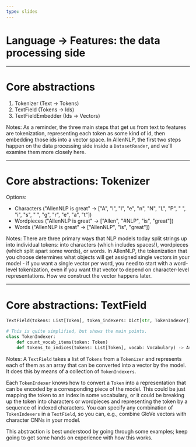 ```yaml
---
type: slides
---
```


# Language → Features: the data processing side

---

# Core abstractions

1. Tokenizer (Text → Tokens)
2. TextField (Tokens → Ids)
3. TextFieldEmbedder (Ids → Vectors)

Notes: As a reminder, the three main steps that get us from text to features are tokenization,
representing each token as some kind of id, then embedding those ids into a vector space.  In
AllenNLP, the first two steps happen on the data processing side inside a `DatasetReader`, and
we'll examine them more closely here.

---

# Core abstractions: Tokenizer

Options:

- Characters ("AllenNLP is great" → ["A", "l", "l", "e", "n", "N", "L", "P", " ", "i", "s", " ",
  "g", "r", "e", "a", "t"])
- Wordpieces ("AllenNLP is great" → ["Allen", "#NLP", "is", "great"])
- Words ("AllenNLP is great" → ["AllenNLP", "is", "great"])

Notes: There are three primary ways that NLP models today split strings up into individual tokens:
into characters (which includes spaces!), wordpieces (which split apart some words), or words.  In
AllenNLP, the tokenization that you choose determines what objects will get assigned single vectors
in your model - if you want a single vector per word, you need to start with a word-level
tokenization, even if you want that vector to depend on character-level representations.  How we
construct the vector happens later.

---

# Core abstractions: TextField

```python
TextField(tokens: List[Token], token_indexers: Dict[str, TokenIndexer])

# This is quite simplified, but shows the main points.
class TokenIndexer:
    def count_vocab_items(token: Token)
    def tokens_to_indices(tokens: List[Token], vocab: Vocabulary) -> Array
```

Notes: A `TextField` takes a list of `Tokens` from a `Tokenizer` and represents each of them as an
array that can be converted into a vector by the model.  It does this by means of a collection of
`TokenIndexers`.

Each `TokenIndexer` knows how to convert a `Token` into a representation that can be encoded by a
corresponding piece of the model.  This could be just mapping the token to an index in some
vocabulary, or it could be breaking up the token into characters or wordpieces and representing the
token by a sequence of indexed characters.  You can specify any combination of `TokenIndexers` in a
`TextField`, so you can, e.g., combine GloVe vectors with character CNNs in your model.

This abstraction is best understood by going through some examples; keep going to get some hands on
experience with how this works.

